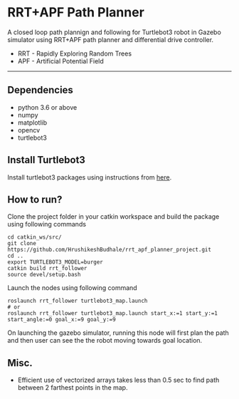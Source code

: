 # RRT+APF Path Planner

A closed loop path plannign and following for Turtlebot3 robot in Gazebo simulator using RRT+APF path planner and differential drive controller.

- RRT - Rapidly Exploring Random Trees
- APF - Artificial Potential Field

---
## Dependencies
- python 3.6 or above
- numpy
- matplotlib
- opencv
- turtlebot3


## Install Turtlebot3
Install turtlebot3 packages using instructions
from [here](https://emanual.robotis.com/docs/en/platform/turtlebot3/quick-start/).

## How to run?

Clone the project folder in your catkin workspace and build the package using following commands

```
cd catkin_ws/src/
git clone https://github.com/HrushikeshBudhale/rrt_apf_planner_project.git
cd ..
export TURTLEBOT3_MODEL=burger
catkin build rrt_follower
source devel/setup.bash
```
Launch the nodes using following command
```
roslaunch rrt_follower turtlebot3_map.launch
# or
roslaunch rrt_follower turtlebot3_map.launch start_x:=1 start_y:=1 start_angle:=0 goal_x:=9 goal_y:=9
```

On launching the gazebo simulator, running this node will first plan the path and then user can see the the robot moving towards goal location.

## Misc.

- Efficient use of vectorized arrays takes less than 0.5 sec to find path between 2 farthest points in the map.